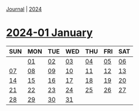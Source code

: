 [Journal](Journal.md) | [2024](Brandon%27s%20notebook/Journal/2024/2024.md)
# [2024-01 January](Brandon%27s%20notebook/Journal/2024/2024-01%20January.md)

| SUN | MON | TUE | WED | THU | FRI | SAT |
| ---- | ---- | ---- | ---- | ---- | ---- | ---- |
|  | [01](Brandon%27s%20notebook/Journal/2024/2024-01%20January/2024-01-01.md) | [02](Brandon%27s%20notebook/Journal/2024/2024-01%20January/2024-01-02.md) | [03](Brandon%27s%20notebook/Journal/2024/2024-01%20January/2024-01-03.md) | [04](Brandon%27s%20notebook/Journal/2024/2024-01%20January/2024-01-04.md) | [05](Brandon%27s%20notebook/Journal/2024/2024-01%20January/2024-01-05.md) | [06](Brandon%27s%20notebook/Journal/2024/2024-01%20January/2024-01-06.md) |
| [07](Brandon%27s%20notebook/Journal/2024/2024-01%20January/2024-01-07.md) | [08](Brandon%27s%20notebook/Journal/2024/2024-01%20January/2024-01-08.md) | [09](Brandon%27s%20notebook/Journal/2024/2024-01%20January/2024-01-09.md) | [10](Brandon%27s%20notebook/Journal/2024/2024-01%20January/2024-01-10.md) | [11](Brandon%27s%20notebook/Journal/2024/2024-01%20January/2024-01-11.md) | [12](Brandon%27s%20notebook/Journal/2024/2024-01%20January/2024-01-12.md) | [13](Brandon%27s%20notebook/Journal/2024/2024-01%20January/2024-01-13.md) |
| [14](Brandon%27s%20notebook/Journal/2024/2024-01%20January/2024-01-14.md) | [15](Brandon%27s%20notebook/Journal/2024/2024-01%20January/2024-01-15.md) | [16](Brandon%27s%20notebook/Journal/2024/2024-01%20January/2024-01-16.md) | [17](Brandon%27s%20notebook/Journal/2024/2024-01%20January/2024-01-17.md) | [18](Brandon%27s%20notebook/Journal/2024/2024-01%20January/2024-01-18.md) | [19](Brandon%27s%20notebook/Journal/2024/2024-01%20January/2024-01-19.md) | [20](Brandon%27s%20notebook/Journal/2024/2024-01%20January/2024-01-20.md) |
| [21](Brandon%27s%20notebook/Journal/2024/2024-01%20January/2024-01-21.md) | [22](Brandon%27s%20notebook/Journal/2024/2024-01%20January/2024-01-22.md) | [23](Brandon%27s%20notebook/Journal/2024/2024-01%20January/2024-01-23.md) | [24](Brandon%27s%20notebook/Journal/2024/2024-01%20January/2024-01-24.md) | [25](Brandon%27s%20notebook/Journal/2024/2024-01%20January/2024-01-25.md) | [26](Brandon%27s%20notebook/Journal/2024/2024-01%20January/2024-01-26.md) | [27](Brandon%27s%20notebook/Journal/2024/2024-01%20January/2024-01-27.md) |
| [28](Brandon%27s%20notebook/Journal/2024/2024-01%20January/2024-01-28.md) | [29](Brandon%27s%20notebook/Journal/2024/2024-01%20January/2024-01-29.md) | [30](Brandon%27s%20notebook/Journal/2024/2024-01%20January/2024-01-30.md) | [31](Brandon%27s%20notebook/Journal/2024/2024-01%20January/2024-01-31.md) |  |  |  |

